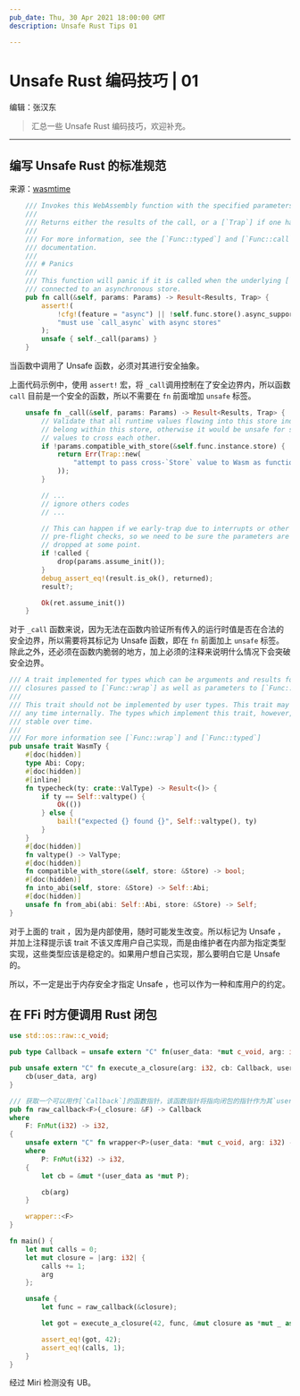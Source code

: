 ```yaml
---
pub_date: Thu, 30 Apr 2021 18:00:00 GMT
description: Unsafe Rust Tips 01

---
```


# Unsafe Rust 编码技巧 | 01

编辑：张汉东

> 汇总一些 Unsafe Rust 编码技巧，欢迎补充。

---

## 编写 Unsafe Rust 的标准规范

来源：[wasmtime](https://github.com/bytecodealliance/wasmtime/blob/main/crates/wasmtime/src/func/typed.rs)


```rust
    /// Invokes this WebAssembly function with the specified parameters.
    ///
    /// Returns either the results of the call, or a [`Trap`] if one happened.
    ///
    /// For more information, see the [`Func::typed`] and [`Func::call`]
    /// documentation.
    ///
    /// # Panics
    ///
    /// This function will panic if it is called when the underlying [`Func`] is
    /// connected to an asynchronous store.
    pub fn call(&self, params: Params) -> Result<Results, Trap> {
        assert!(
            !cfg!(feature = "async") || !self.func.store().async_support(),
            "must use `call_async` with async stores"
        );
        unsafe { self._call(params) }
    }

```

当函数中调用了 Unsafe 函数，必须对其进行安全抽象。

上面代码示例中，使用 `assert!` 宏，将 `_call`调用控制在了安全边界内，所以函数 `call` 目前是一个安全的函数，所以不需要在 `fn` 前面增加 `unsafe` 标签。

```rust
    unsafe fn _call(&self, params: Params) -> Result<Results, Trap> {
        // Validate that all runtime values flowing into this store indeed
        // belong within this store, otherwise it would be unsafe for store
        // values to cross each other.
        if !params.compatible_with_store(&self.func.instance.store) {
            return Err(Trap::new(
                "attempt to pass cross-`Store` value to Wasm as function argument",
            ));
        }

        // ...
        // ignore others codes
        // ...

        // This can happen if we early-trap due to interrupts or other
        // pre-flight checks, so we need to be sure the parameters are at least
        // dropped at some point.
        if !called {
            drop(params.assume_init());
        }
        debug_assert_eq!(result.is_ok(), returned);
        result?;

        Ok(ret.assume_init())
    }
```

对于 `_call` 函数来说，因为无法在函数内验证所有传入的运行时值是否在合法的安全边界，所以需要将其标记为 Unsafe 函数，即在 `fn` 前面加上 `unsafe` 标签。除此之外，还必须在函数内脆弱的地方，加上必须的注释来说明什么情况下会突破安全边界。

```rust
/// A trait implemented for types which can be arguments and results for
/// closures passed to [`Func::wrap`] as well as parameters to [`Func::typed`].
///
/// This trait should not be implemented by user types. This trait may change at
/// any time internally. The types which implement this trait, however, are
/// stable over time.
///
/// For more information see [`Func::wrap`] and [`Func::typed`]
pub unsafe trait WasmTy {
    #[doc(hidden)]
    type Abi: Copy;
    #[doc(hidden)]
    #[inline]
    fn typecheck(ty: crate::ValType) -> Result<()> {
        if ty == Self::valtype() {
            Ok(())
        } else {
            bail!("expected {} found {}", Self::valtype(), ty)
        }
    }
    #[doc(hidden)]
    fn valtype() -> ValType;
    #[doc(hidden)]
    fn compatible_with_store(&self, store: &Store) -> bool;
    #[doc(hidden)]
    fn into_abi(self, store: &Store) -> Self::Abi;
    #[doc(hidden)]
    unsafe fn from_abi(abi: Self::Abi, store: &Store) -> Self;
}
```

对于上面的 trait ，因为是内部使用，随时可能发生改变。所以标记为 Unsafe ，并加上注释提示该 trait 不该又库用户自己实现，而是由维护者在内部为指定类型实现，这些类型应该是稳定的。如果用户想自己实现，那么要明白它是 Unsafe 的。

所以，不一定是出于内存安全才指定 Unsafe ，也可以作为一种和库用户的约定。


## 在 FFi 时方便调用 Rust 闭包

```rust
use std::os::raw::c_void;

pub type Callback = unsafe extern "C" fn(user_data: *mut c_void, arg: i32) -> i32;

pub unsafe extern "C" fn execute_a_closure(arg: i32, cb: Callback, user_data: *mut c_void) -> i32 {
    cb(user_data, arg)
}

/// 获取一个可以用作[`Callback`]的函数指针，该函数指针将指向闭包的指针作为其`user_data`。
pub fn raw_callback<F>(_closure: &F) -> Callback
where
    F: FnMut(i32) -> i32,
{
    unsafe extern "C" fn wrapper<P>(user_data: *mut c_void, arg: i32) -> i32
    where
        P: FnMut(i32) -> i32,
    {
        let cb = &mut *(user_data as *mut P);

        cb(arg)
    }

    wrapper::<F>
}

fn main() {
    let mut calls = 0;
    let mut closure = |arg: i32| {
        calls += 1;
        arg
    };

    unsafe {
        let func = raw_callback(&closure);

        let got = execute_a_closure(42, func, &mut closure as *mut _ as *mut c_void);

        assert_eq!(got, 42);
        assert_eq!(calls, 1);
    }
}
```

经过 Miri 检测没有 UB。